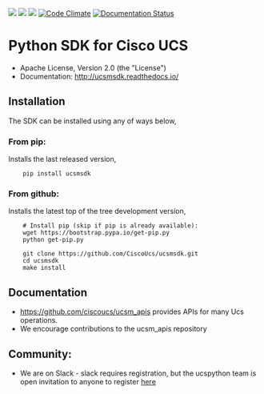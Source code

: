 [![](https://img.shields.io/travis/CiscoUcs/ucsmsdk.svg)](https://travis-ci.org/CiscoUcs/ucsmsdk)
[![](https://ucspython.herokuapp.com/badge.svg)](https://ucspython.herokuapp.com)
[![](https://img.shields.io/pypi/v/ucsmsdk.svg)](https://pypi.python.org/pypi/ucsmsdk)
[![Code Climate](https://codeclimate.com/github/CiscoUcs/ucsmsdk/badges/gpa.svg)](https://codeclimate.com/github/CiscoUcs/ucsmsdk)
[![Documentation Status](https://readthedocs.org/projects/ucsmsdk/badge/?version=latest)](http://ucsmsdk.readthedocs.io/en/latest/?badge=latest)

# Python SDK for Cisco UCS

* Apache License, Version 2.0 (the "License")
* Documentation: http://ucsmsdk.readthedocs.io/

## Installation

The SDK can be installed using any of ways below,

### From pip:

Installs the last released version,

```
    pip install ucsmsdk
```

### From github:

Installs the latest top of the tree development version,

```
    # Install pip (skip if pip is already available):
    wget https://bootstrap.pypa.io/get-pip.py
    python get-pip.py

    git clone https://github.com/CiscoUcs/ucsmsdk.git
    cd ucsmsdk
    make install
```

## Documentation

* https://github.com/ciscoucs/ucsm_apis provides APIs for many Ucs operations.
* We encourage contributions to the ucsm_apis repository


## Community:

* We are on Slack - slack requires registration, but the ucspython team is open invitation to
  anyone to register [here](https://ucspython.herokuapp.com)
